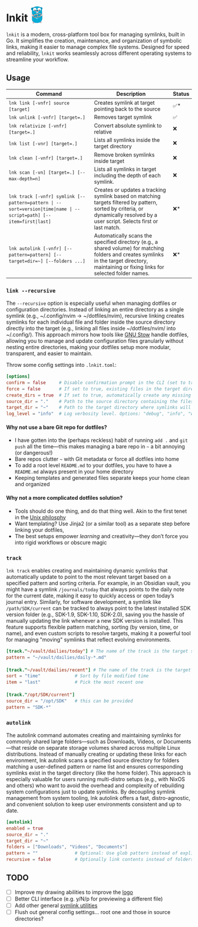 <h1>
  lnkit
  <img src="./media/logo.png" alt="Description" height="50" style="vertical-align: bottom;" />
</h1>

`lnkit` is a modern, cross-platform tool box for managing symlinks, built in Go. It simplifies the creation, maintenance, and organization of symbolic links, making it easier to manage complex file systems. Designed for speed and reliability, `lnkit` works seamlessly across different operating systems to streamline your workflow.

## Usage

| **Command**                                                                                                         | **Description**                                                                                                                                                                               | **Status** |
| ------------------------------------------------------------------------------------------------------------------- | --------------------------------------------------------------------------------------------------------------------------------------------------------------------------------------------- | ---------- |
| `lnk link [-vnfr] source [target]`                                                                                  | Creates symlink at target pointing back to the source                                                                                                                                         | ✅*        |
| `lnk unlink [-vnfr] [target=.]`                                                                                     | Removes target symlink                                                                                                                                                                        | ✅         |
| `lnk relativize [-vnfr] [target=.]`                                                                                 | Convert absolute symlink to relative                                                                                                                                                          | ❌         |
| `lnk list [-vnr] [target=.]`                                                                                        | Lists all symlinks inside the target directory                                                                                                                                                | ❌         |
| `lnk clean [-vnfr] [target=.]`                                                                                      | Remove broken symlinks inside target                                                                                                                                                          | ❌         |
| `lnk scan [-vn] [target=.] [--max-depth=n]`                                                                         | Lists all symlinks in target including the depth of each symlink.                                                                                                                             | ❌         |
| `lnk track [-vnfr] symlink [--pattern=pattern \| --sort=version\|time\|name \| --script=path] [--item=first\|last]` | Creates or updates a tracking symlink based on matching targets filtered by pattern, sorted by criteria, or dynamically resolved by a user script. Selects first or last match.               | ❌*        |
| `lnk autolink [-vnfr] [--pattern=pattern] [--target=dir=~] [--folders ...]`                                         | Automatically scans the specified directory (e.g., a shared volume) for matching folders and creates symlinks in the target directory, maintaining or fixing links for selected folder names. | ❌*        |

### `link --recursive`

The `--recursive` option is especially useful when managing dotfiles or configuration directories. Instead of linking an entire directory as a single symlink (e.g., ~/.config/nvim → ~/dotfiles/nvim), recursive linking creates symlinks for each individual file and folder inside the source directory directly into the target (e.g., linking all files inside ~/dotfiles/nvim/ into ~/.config/). This approach mirrors how tools like [GNU Stow](https://www.gnu.org/software/stow/) handle dotfiles, allowing you to manage and update configuration files granularly without nesting entire directories, making your dotfiles setup more modular, transparent, and easier to maintain.

Throw some config settings into `.lnkit.toml`:

```toml
[options]
confirm = false     # Disable confirmation prompt in the CLI (set to true for confirmation before actions).
force = false       # If set to true, existing files in the target directory will be overwritten without prompt.
create_dirs = true  # If set to true, automatically create any missing directories in the target path.
source_dir = "."    # Path to the source directory containing the files to be linked.
target_dir = "~"    # Path to the target directory where symlinks will be created.
log_level = "info"  # Log verbosity level. Options: "debug", "info", "warn", "error", "dpanic", "panic", "fatal"
```

#### Why not use a bare Git repo for dotfiles?

- I have gotten into the (perhaps reckless) habit of running `add .` and `git push` all the time—this makes managing a bare repo in `~` a bit annoying (or dangerous!)
- Bare repos clutter `~` with Git metadata or force all dotfiles into home
- To add a root level `README.md` to your dotfiles, you have to have a `README.md` always present in your home directory
- Keeping templates and generated files separate keeps your home clean and organized

#### Why not a more complicated dotfiles solution?

- Tools should do one thing, and do that thing well. Akin to the first tenet in the [Unix philosphy](https://en.wikipedia.org/wiki/Unix_philosophy)
- Want templating? Use Jinja2 (or a similar tool) as a separate step before linking your dotfiles,
- The best setups empower _learning_ and creativity—they don’t force you into rigid workflows or obscure magic

### `track`

`lnk track` enables creating and maintaining dynamic symlinks that automatically update to point to the most relevant target based on a specified pattern and sorting criteria. For example, in an Obsidian vault, you might have a symlink `/journals/today` that always points to the daily note for the current date, making it easy to quickly access or open today’s journal entry. Similarly, for software development, a symlink like `/path/SDK/current` can be tracked to always point to the latest installed SDK version folder (e.g., SDK-1.9, SDK-1.10, SDK-2.0), saving you the hassle of manually updating the link whenever a new SDK version is installed. This feature supports flexible pattern matching, sorting (by version, time, or name), and even custom scripts to resolve targets, making it a powerful tool for managing "moving" symlinks that reflect evolving environments.

```toml
[track."~/vault/dailies/today"] # The name of the track is the target symlink
pattern = "~/vault/dailies/daily-*.md"

[track."~/vault/dailies/recent"] # The name of the track is the target symlink
sort = "time"             # Sort by file modified time
item = "last"             # Pick the most recent one

[track."/opt/SDK/current"]
source_dir = "/opt/SDK"   # this can be provided
pattern = "SDK-*"
```

### `autolink`

The autolink command automates creating and maintaining symlinks for commonly shared large folders—such as Downloads, Videos, or Documents—that reside on separate storage volumes shared across multiple Linux distributions. Instead of manually creating or updating these links for each environment, lnk autolink scans a specified source directory for folders matching a user-defined pattern or name list and ensures corresponding symlinks exist in the target directory (like the home folder). This approach is especially valuable for users running multi-distro setups (e.g., with NixOS and others) who want to avoid the overhead and complexity of rebuilding system configurations just to update symlinks. By decoupling symlink management from system tooling, lnk autolink offers a fast, distro-agnostic, and convenient solution to keep user environments consistent and up to date.

```toml
[autolink]
enabled = true
source_dir = "."
target_dir = "~"
folders = ["Downloads", "Videos", "Documents"]
pattern = ""              # Optional: Use glob pattern instead of explicit list
recursive = false         # Optionally link contents instead of folders
```

## TODO

- [ ] Improve my drawing abilities to improve the [logo](./media/mascot.png)
- [ ] Better CLI interface (e.g. y/N/p for previewing a different file)
- [ ] Add other general [symlink utilities](https://github.com/brandt/symlinks)
- [ ] Flush out general config settings... root one and those in source directories?
